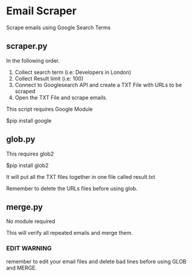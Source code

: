 # Email Scraper
Scrape emails using Google Search Terms

## scraper.py
In the following order.

1. Collect search term (i.e: Developers in London)
2. Collect Result limit (i.e: 100)
3. Connect to Googlesearch API and create a TXT File with URLs to be scraped
4. Open the TXT File and scrape emails.

This script requires Google Module

$pip install google

## glob.py
This requires glob2

$pip install glob2

It will put all the TXT files together in one file called result.txt

Remember to delete the URLs files before using glob.

## merge.py
No module required

This will verify all repeated emails and merge them.


### EDIT WARNING
remember to edit your email files and delete bad lines before using GLOB and MERGE.
